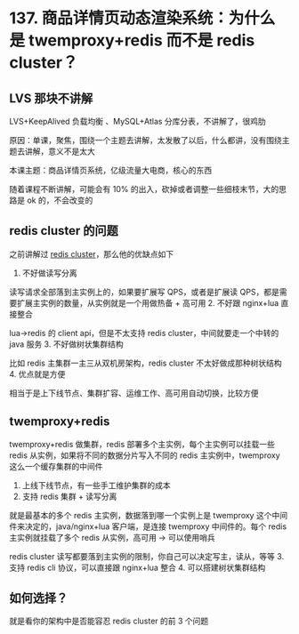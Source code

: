 # 137. 商品详情页动态渲染系统：为什么是 twemproxy+redis 而不是 redis cluster？

## LVS 那块不讲解
LVS+KeepAlived 负载均衡 、MySQL+Atlas 分库分表，不讲解了，很鸡肋

原因：单课，聚焦，围绕一个主题去讲解，太发散了以后，什么都讲，没有围绕主题去讲解，意义不是太大

本课主题：商品详情页系统，亿级流量大电商，核心的东西

随着课程不断讲解，可能会有 10% 的出入，砍掉或者调整一些细枝末节，大的思路是 ok 的，不会改变的

## redis cluster 的问题
之前讲解过 [redis cluster](../redis/028.md)，那么他的优缺点如下

1. 不好做读写分离

  读写请求全部落到主实例上的，如果要扩展写 QPS，或者是扩展读 QPS，都是需要扩展主实例的数量，从实例就是一个用做热备 + 高可用
2. 不好跟 nginx+lua 直接整合

  lua->redis 的 client api，但是不太支持 redis cluster，中间就要走一个中转的 java 服务
3. 不好做树状集群结构

  比如 redis 主集群一主三从双机房架构，redis cluster 不太好做成那种树状结构
4. 优点就是方便

  相当于是上下线节点、集群扩容、运维工作、高可用自动切换，比较方便

## twemproxy+redis
twemproxy+redis 做集群，redis 部署多个主实例，每个主实例可以挂载一些 redis 从实例，如果将不同的数据分片写入不同的 redis 主实例中，twemproxy 这么一个缓存集群的中间件

1. 上线下线节点，有一些手工维护集群的成本
2. 支持 redis 集群 + 读写分离

  就是最基本的多个 redis 主实例，数据落到哪一个实例上是 twemproxy 这个中间件来决定的，java/nginx+lua 客户端，是连接 twemproxy 中间件的。每个 redis 主实例就挂载了多个 redis 从实例，高可用 -> 可以使用哨兵

  redis cluster 读写都要落到主实例的限制，你自己可以决定写主，读从，等等
3. 支持 redis cli 协议，可以直接跟 nginx+lua 整合
4. 可以搭建树状集群结构

## 如何选择？
就是看你的架构中是否能容忍 redis cluster 的前 3 个问题
